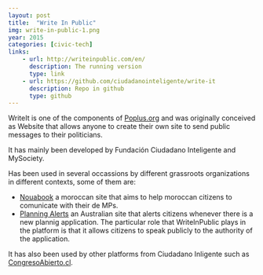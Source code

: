 ```yaml
---
layout: post
title:  "Write In Public"
img: write-in-public-1.png
year: 2015
categories: [civic-tech]
links: 
    - url: http://writeinpublic.com/en/
      description: The running version
      type: link
    - url: https://github.com/ciudadanointeligente/write-it
      description: Repo in github
      type: github
---
```

WriteIt is one of the components of [Poplus.org](http://poplus.org) and was originally conceived as Website that allows anyone to create their own site to send public messages to their politicians.

It has mainly been developed by Fundación Ciudadano Inteligente and MySociety.

Has been used in several occassions by different grassroots organizations in different contexts, some of them are:

* [Nouabook](http://nouabook.ma/fr/) a moroccan site that aims to help moroccan citizens to comunicate with their de MPs.
* [Planning Alerts](https://www.planningalerts.org.au/) an Australian site that alerts citizens whenever there is a new plannig application. The particular role that WriteInPublic plays in the platform is that it allows citizens to speak publicly to the authority of the application.

It has also been used by other platforms from Ciudadano Inligente such as [CongresoAbierto.cl](http://congresoabierto.cl/).